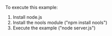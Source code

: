 To execute this example:
1. Install node.js
2. Install the nools module ("npm install nools")
3. Execute the example ("node server.js")

